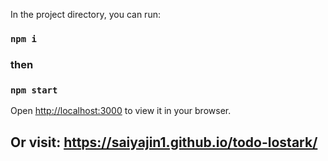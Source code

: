 In the project directory, you can run:
### `npm i`

### then

### `npm start`

Open [http://localhost:3000](http://localhost:3000) to view it in your browser.

## Or visit: https://saiyajin1.github.io/todo-lostark/